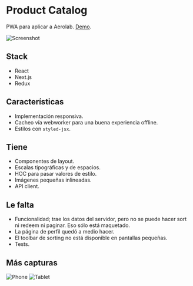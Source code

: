 # Product Catalog

PWA para aplicar a Aerolab. [Demo](https://product-catalog-kocdczkkse.now.sh/).

![Screenshot](https://i.imgur.com/N9wsn90.png)

## Stack

-   React
-   Next.js
-   Redux

## Características

-   Implementación responsiva.
-   Cacheo vía webworker para una buena experiencia offline.
-   Estilos con `styled-jsx`.

## Tiene

-   Componentes de layout.
-   Escalas tipográficas y de espacios.
-   HOC para pasar valores de estilo.
-   Imágenes pequeñas inlineadas.
-   API client.

## Le falta

-   Funcionalidad; trae los datos del servidor, pero no se puede hacer sort ni redeem ni paginar. Eso sólo está maquetado.
-   La página de perfil quedó a medio hacer.
-   El toolbar de sorting no está disponible en pantallas pequeñas.
-   Tests.

## Más capturas

![Phone](https://i.imgur.com/NEeaTcr.png)
![Tablet](https://i.imgur.com/NEeaTcr.png)
